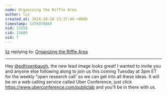 ```yaml
---
node: Organizing the Riffle Area
author: liz
created_at: 2016-10-20 13:37:49 +0000
timestamp: 1476970669
nid: 13558
cid: 15689
uid: 7
---
```




[liz](../profile/liz) replying to: [Organizing the Riffle Area](../notes/pdhixenbaugh/10-13-2016/organizing-the-riffle-area)

----
Hey [@pdhixenbaugh](/profile/pdhixenbaugh), the new lead image looks great! I wanted to invite you and anyone else following along to join us this coming Tuesday at 3pm ET for the weekly "open research call' so we can get into all these ideas. It will be on a web calling service called Uber Conference, just click https://www.uberconference.com/publiclab and you'll be in there with us. 